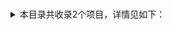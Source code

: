 # #
<details>
<summary>
本目录共收录2个项目，详情见如下：
</summary>

- [功能类](https://quantumult.app/x/open-app/add-resource?remote-resource=%7B%22filter_remote%22%3A%20%5B%22https%3A%2F%2Fraw.githubusercontent.com%2Fzirawell%2FR-Store%2Fmain%2FRule%2FQuanX%2FAdblock%2FApp%2F%23%2F%E5%8A%9F%E8%83%BD%E7%B1%BB%2Ffilter%2Ffunctional.list%2C%20tag%3D%E5%8A%9F%E8%83%BD%E7%B1%BB%22%5D%2C%22rewrite_remote%22%3A%20%5B%22https%3A%2F%2Fraw.githubusercontent.com%2Fzirawell%2FR-Store%2Fmain%2FRule%2FQuanX%2FAdblock%2FApp%2F%23%2F%E5%8A%9F%E8%83%BD%E7%B1%BB%2Frewrite%2Ffunctional.conf%2C%20tag%3D%E5%8A%9F%E8%83%BD%E7%B1%BB%22%5D%7D)
- [广告联盟](https://quantumult.app/x/open-app/add-resource?remote-resource=%7B%22filter_remote%22%3A%20%5B%22https%3A%2F%2Fraw.githubusercontent.com%2Fzirawell%2FR-Store%2Fmain%2FRule%2FQuanX%2FAdblock%2FApp%2F%23%2F%E5%B9%BF%E5%91%8A%E8%81%94%E7%9B%9F%2Ffilter%2FadUnion.list%2C%20tag%3D%E5%B9%BF%E5%91%8A%E8%81%94%E7%9B%9F%22%5D%2C%22rewrite_remote%22%3A%20%5B%22https%3A%2F%2Fraw.githubusercontent.com%2Fzirawell%2FR-Store%2Fmain%2FRule%2FQuanX%2FAdblock%2FApp%2F%23%2F%E5%B9%BF%E5%91%8A%E8%81%94%E7%9B%9F%2Frewrite%2FadUnion.conf%2C%20tag%3D%E5%B9%BF%E5%91%8A%E8%81%94%E7%9B%9F%22%5D%7D)

</details>